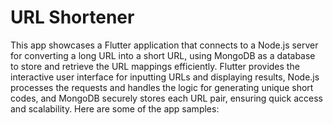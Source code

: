# URL Shortener

This app showcases a Flutter application that connects to a Node.js server for converting a long URL into a short URL, using MongoDB as a database to store and retrieve the URL mappings efficiently. Flutter provides the interactive user interface for inputting URLs and displaying results, Node.js processes the requests and handles the logic for generating unique short codes, and MongoDB securely stores each URL pair, ensuring quick access and scalability. Here are some of the app samples: 


